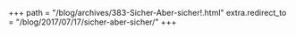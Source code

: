 +++
path = "/blog/archives/383-Sicher-Aber-sicher!.html"
extra.redirect_to = "/blog/2017/07/17/sicher-aber-sicher/"
+++
